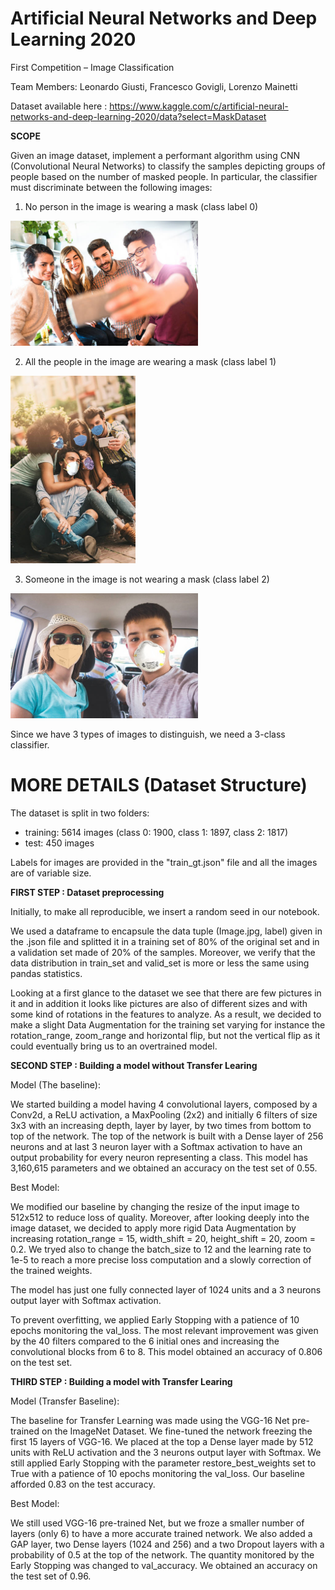 # **Artificial Neural Networks and Deep Learning 2020**

First Competition – Image Classification

Team Members: Leonardo Giusti, Francesco Govigli, Lorenzo Mainetti

Dataset available here : https://www.kaggle.com/c/artificial-neural-networks-and-deep-learning-2020/data?select=MaskDataset

**SCOPE**

Given an image dataset, implement a performant algorithm using CNN (Convolutional Neural Networks) to classify the samples depicting groups of people based on the number of masked people. In particular, the classifier must discriminate between the following images:

1) No person in the image is wearing a mask (class label 0)

  <img src ="images/NoMask.jpg" width = 300 height=200  >

2) All the people in the image are wearing a mask (class label 1)

  <img src ="images/AllWithMask.jpg" width = 200 height=300 >

3) Someone in the image is not wearing a mask (class label 2)

  <img src ="images/SomeoneWithout.jpg" width = 300 height=200 >

Since we have 3 types of images to distinguish, we need a 3-class classifier.

# MORE DETAILS (Dataset Structure)

The dataset is split in two folders:

- training: 5614 images (class 0: 1900, class 1: 1897, class 2: 1817)
- test: 450 images

Labels for images are provided in the &quot;train\_gt.json&quot; file and all the images are of variable size.

**FIRST STEP : Dataset preprocessing**

Initially, to make all reproducible, we insert a random seed in our notebook.

We used a dataframe to encapsule the data tuple (Image.jpg, label) given in the .json file and splitted it in a training set of 80% of the original set and in a validation set made of 20% of the samples. Moreover, we verify that the data distribution in train\_set and valid\_set is more or less the same using pandas statistics.

Looking at a first glance to the dataset we see that there are few pictures in it and in addition it looks like pictures are also of different sizes and with some kind of rotations in the features to analyze. As a result, we decided to make a slight Data Augmentation for the training set varying for instance the rotation\_range, zoom\_range and horizontal flip, but not the vertical flip as it could eventually bring us to an overtrained model.

**SECOND STEP : Building a model without Transfer Learing**

Model (The baseline):

We started building a model having 4 convolutional layers, composed by a Conv2d, a ReLU activation, a MaxPooling (2x2) and initially 6 filters of size 3x3 with an increasing depth, layer by layer, by two times from bottom to top of the network. The top of the network is built with a Dense layer of 256 neurons and at last 3 neuron layer with a Softmax activation to have an output probability for every neuron representing a class. This model has 3,160,615 parameters and we obtained an accuracy on the test set of 0.55.

Best Model:

We modified our baseline by changing the resize of the input image to 512x512 to reduce loss of quality. Moreover, after looking deeply into the image dataset, we decided to apply more rigid Data Augmentation by increasing rotation\_range = 15, width\_shift = 20, height\_shift = 20, zoom = 0.2. We tryed also to change the batch\_size to 12 and the learning rate to 1e-5 to reach a more precise loss computation and a slowly correction of the trained weights.

The model has just one fully connected layer of 1024 units and a 3 neurons output layer with Softmax activation.

To prevent overfitting, we applied Early Stopping with a patience of 10 epochs monitoring the val\_loss. The most relevant improvement was given by the 40 filters compared to the 6 initial ones and increasing the convolutional blocks from 6 to 8. This model obtained an accuracy of 0.806 on the test set.

**THIRD STEP : Building a model with Transfer Learing**

Model (Transfer Baseline):

The baseline for Transfer Learning was made using the VGG-16 Net pre-trained on the ImageNet Dataset. We fine-tuned the network freezing the first 15 layers of VGG-16. We placed at the top a Dense layer made by 512 units with ReLU activation and the 3 neurons output layer with Softmax. We still applied Early Stopping with the parameter restore\_best\_weights set to True with a patience of 10 epochs monitoring the val\_loss. Our baseline afforded 0.83 on the test accuracy.

Best Model:

We still used VGG-16 pre-trained Net, but we froze a smaller number of layers (only 6) to have a more accurate trained network. We also added a GAP layer, two Dense layers (1024 and 256) and a two Dropout layers with a probability of 0.5 at the top of the network. The quantity monitored by the Early Stopping was changed to val\_accuracy. We obtained an accuracy on the test set of 0.96.
